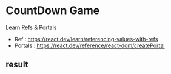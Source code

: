 # CountDown Game

Learn Refs & Portals

- Ref : https://react.dev/learn/referencing-values-with-refs
- Portals : https://react.dev/reference/react-dom/createPortal

## result
